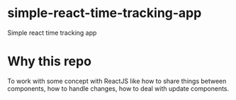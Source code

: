 # simple-react-time-tracking-app
Simple react time tracking app

# Why this repo
To work with some concept with ReactJS like how to share things between components, how to handle changes, how to deal with update components.

